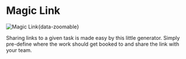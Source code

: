 # Magic Link

![Magic Link](/tracking/activities/magic_link.png){data-zoomable}

Sharing links to a given task is made easy by this little generator. Simply pre-define where the work should get booked to and share the link with your team.

